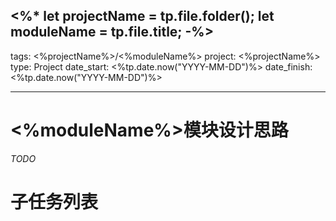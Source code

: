 <%*
let projectName = tp.file.folder();
let moduleName = tp.file.title;
-%>
---
tags: <%projectName%>/<%moduleName%>
project: <%projectName%>
type: Project
date_start: <%tp.date.now("YYYY-MM-DD")%>
date_finish: <%tp.date.now("YYYY-MM-DD")%>

---

# <%moduleName%>模块设计思路
 *TODO*
# 子任务列表

